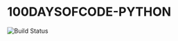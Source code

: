 # 100DAYSOFCODE-PYTHON
![Build Status](https://img.shields.io/travis/tiwaribro/100DAYSOFCODE-PYTHON)
